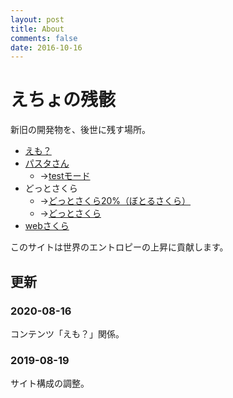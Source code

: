 ```yaml
---
layout: post
title: About
comments: false
date: 2016-10-16
---
```


# えちょの残骸

新旧の開発物を、後世に残す場所。

+ [えも？](/2020/08/10/emo.html)
+ [パスタさん](/pasta/index.html)
  + →[testモード](/pasta/app/design.html)
+ どっとさくら
  + →[どっとさくら20%（ぼとるさくら）](/old/dot-sakura/download/nar/dot_sakura_020.nar)
  + →[どっとさくら](/old/dot-sakura/download/nar/dot_sakura.nar)
+ [webさくら](/old/web-sakura/areka/i.html)

このサイトは世界のエントロピーの上昇に貢献します。

## 更新

### 2020-08-16

コンテンツ「えも？」関係。

### 2019-08-19

サイト構成の調整。
